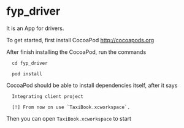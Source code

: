 fyp_driver
==========
It is an App for drivers.

To get started, first install CocoaPod http://cocoapods.org

After finish installing the CocoaPod, run the commands
```Shell
  cd fyp_driver
```
```Shell
  pod install
```  
CocoaPod should be able to install dependencies itself, after it says
```Shell
  Integrating client project

  [!] From now on use `TaxiBook.xcworkspace`.
```  
Then you can open `TaxiBook.xcworkspace` to start
